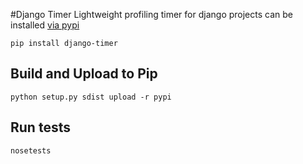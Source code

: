 #Django Timer
Lightweight profiling timer for django projects can be installed [via pypi](https://pypi.python.org/pypi?name=django-timer&version=0.1&:action=display)

    pip install django-timer

## Build and Upload to Pip

    python setup.py sdist upload -r pypi

## Run tests 

    nosetests
